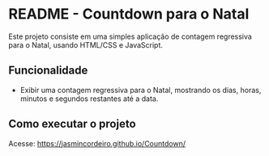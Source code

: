 # README - Countdown para o Natal

Este projeto consiste em uma simples aplicação de contagem regressiva para o Natal, usando HTML/CSS e JavaScript.

## Funcionalidade

- Exibir uma contagem regressiva para o Natal, mostrando os dias, horas, minutos e segundos restantes até a data.

## Como executar o projeto

Acesse: https://jasmincordeiro.github.io/Countdown/

